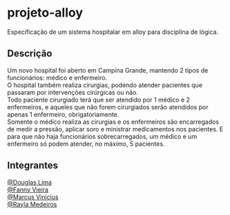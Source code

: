 # projeto-alloy
Especificação de um sistema hospitalar em alloy para disciplina de lógica.

## Descrição

Um novo hospital foi aberto em Campina Grande, mantendo 2 tipos de funcionários: médico e enfermeiro.<br/> 
O hospital também realiza cirurgias, podendo atender pacientes que passaram por intervenções cirúrgicas ou não.<br/> 
Todo paciente cirurgiado terá que ser atendido por 1 médico e 2 enfermeiros, e aqueles que não forem cirurgiados serão atendidos por apenas 1 enfermeiro, obrigatoriamente. <br/> 
Somente o médico realiza as cirurgias e os enfermeiros são encarregados de medir a pressão, aplicar soro e ministrar medicamentos nos pacientes. E para que não haja funcionários sobrecarregados, um médico e um enfermeiro só podem atender, no máximo, 5 pacientes. <br/> 

## Integrantes
[@Douglas Lima](https://github.com/douglaslimaxx)<br/> 
[@Fanny Vieira](https://github.com/FannyVieira)<br/> 
[@Marcus Vinicius](https://github.com/ViniFarias)<br/> 
[@Rayla Medeiros](https://github.com/RaylaMedeiros)<br/> 
